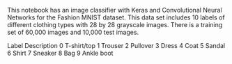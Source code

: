 This notebook has an image classifier with Keras and Convolutional Neural Networks for the Fashion MNIST dataset. This data set includes 10 labels of different clothing types with 28 by 28 grayscale images. There is a training set of 60,000 images and 10,000 test images.

Label    Description
0        T-shirt/top
1        Trouser
2        Pullover
3        Dress
4        Coat
5        Sandal
6        Shirt
7        Sneaker
8        Bag
9        Ankle boot

